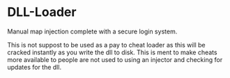 # DLL-Loader
Manual map injection complete with a secure login system.

This is not suppost to be used as a pay to cheat loader as this will be cracked instantly as you write the dll to disk. This is ment to make cheats more available to people are not used to using an injector and checking for updates for the dll.
